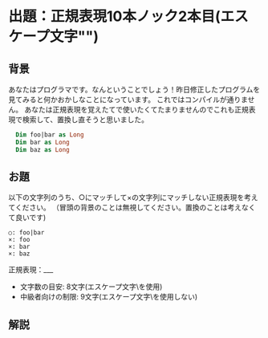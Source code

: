 # 出題：正規表現10本ノック2本目(エスケープ文字"\")

## 背景

あなたはプログラマです。なんということでしょう！昨日修正したプログラムを見てみると何かおかしなことになっています。
これではコンパイルが通りません。
あなたは正規表現を覚えたてで使いたくてたまりませんのでこれも正規表現で検索して、置換し直そうと思いました。

```vb
  Dim foo|bar as Long
  Dim bar as Long
  Dim baz as Long
```

## お題
以下の文字列のうち、○にマッチして×の文字列にマッチしない正規表現を考えてください。
（冒頭の背景のことは無視してください。置換のことは考えなくて良いです)

    ○: foo|bar
    ×: foo
    ×: bar
    ×: baz

  正規表現：___

  * 文字数の目安: 8文字(エスケープ文字\を使用)  <!-- foo\|bar -->
  * 中級者向けの制限: 9文字(エスケープ文字\を使用しない)  <!-- foo[|]bar -->

## 解説

<!--
前回のノックでメタ文字「|」には特殊な意味があることを学びました。しかし、文字「|」
にマッチさせるには「|」をそのまま使うことができません。

正規表現ではおおよそ記号類には特別な意味が含まれています。そして、\ + 記号はその記号そのものを表すルールになっています。(\ のことをエスケープ文字と言います)
-->
